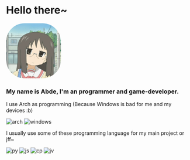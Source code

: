 #  Hello there~

<img src="https://github.com/abdeh24/abdeh24/blob/main/mai-chan.jpeg" alt="Your Image" style="border-radius: 50px; width: 150px; height: 150px;">

###  My name is Abde, I'm an programmer and game-developer.
I use Arch as programming (Because Windows is bad for me and my devices :b)

<img src="https://img.shields.io/badge/Arch_Linux-1793D1?style=flat&logo=arch-linux&logoColor=white" alt="arch">  <img src="https://img.shields.io/badge/Windows-0078D6?style=flat&logo=windows&logoColor=white" alt="windows">


I usually use some of these programming language for my main project or jff~

<img src="https://img.shields.io/badge/Python-14354C?style=flat&logo=python&logoColor=white" alt="py">  <img src="https://img.shields.io/badge/Node.js-339933?style=flat&logo=node.js&logoColor=white" alt="js">  <img src="https://img.shields.io/badge/C%2B%2B-00599C?style=flat&logo=c%2B%2B&logoColor=white" alt="cp">  <img src="https://img.shields.io/badge/Java-ED8B00?style=flat&logo=openjdk&logoColor=white" alt="jv">
